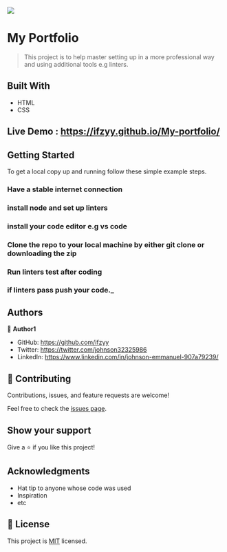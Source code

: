 ![](https://img.shields.io/badge/Microverse-blueviolet)

# My Portfolio
>This project is to help master setting up in a more professional way and using additional tools e.g linters.


## Built With

- HTML
- CSS


## Live Demo : https://ifzyy.github.io/My-portfolio/
## Getting Started


To get a local copy up and running follow these simple example steps.

### Have a stable internet connection

### install node and set up linters

### install your code editor e.g vs code

### Clone the repo to your local machine by either git clone or downloading the zip

### Run linters test after coding

### if linters pass push your code._



## Authors

👤 **Author1**

- GitHub: https://github.com/ifzyy
- Twitter: https://twitter.com/johnson32325986
- LinkedIn: https://www.linkedin.com/in/johnson-emmanuel-907a79239/


## 🤝 Contributing

Contributions, issues, and feature requests are welcome!

Feel free to check the [issues page](https://github.com/ifzyy/My-portfolio/issues).

## Show your support

Give a ⭐️ if you like this project!

## Acknowledgments

- Hat tip to anyone whose code was used
- Inspiration
- etc

## 📝 License

This project is [MIT](./MIT.md) licensed.
